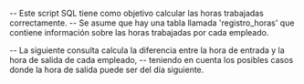 -- Este script SQL tiene como objetivo calcular las horas trabajadas correctamente.
-- Se asume que hay una tabla llamada 'registro_horas' que contiene información sobre las horas trabajadas por cada empleado.

-- La siguiente consulta calcula la diferencia entre la hora de entrada y la hora de salida de cada empleado,
-- teniendo en cuenta los posibles casos donde la hora de salida puede ser del día siguiente.

